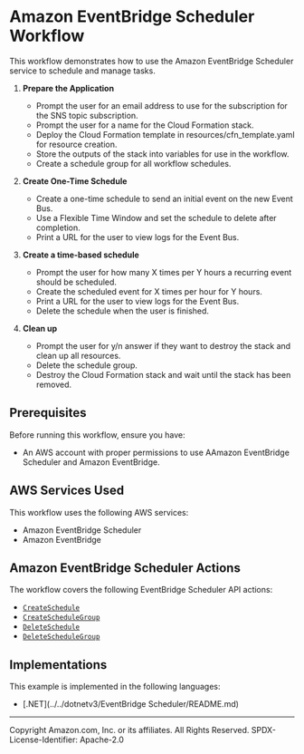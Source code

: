 # Amazon EventBridge Scheduler Workflow

This workflow demonstrates how to use the Amazon EventBridge Scheduler service to schedule and manage tasks.

1. **Prepare the Application**

   - Prompt the user for an email address to use for the subscription for the SNS topic subscription.
   - Prompt the user for a name for the Cloud Formation stack.
   - Deploy the Cloud Formation template in resources/cfn_template.yaml for resource creation. 
   - Store the outputs of the stack into variables for use in the workflow.
   - Create a schedule group for all workflow schedules.

2. **Create One-Time Schedule**

   - Create a one-time schedule to send an initial event on the new Event Bus.
   - Use a Flexible Time Window and set the schedule to delete after completion.
   - Print a URL for the user to view logs for the Event Bus.

3. **Create a time-based schedule**

   - Prompt the user for how many X times per Y hours a recurring event should be scheduled.
   - Create the scheduled event for X times per hour for Y hours.
   - Print a URL for the user to view logs for the Event Bus.
   - Delete the schedule when the user is finished.

4. **Clean up**

   - Prompt the user for y/n answer if they want to destroy the stack and clean up all resources.
   - Delete the schedule group.
   - Destroy the Cloud Formation stack and wait until the stack has been removed.

## Prerequisites

Before running this workflow, ensure you have:

- An AWS account with proper permissions to use AAmazon EventBridge Scheduler and Amazon EventBridge.

## AWS Services Used

This workflow uses the following AWS services:

- Amazon EventBridge Scheduler
- Amazon EventBridge

## Amazon EventBridge Scheduler Actions

The workflow covers the following EventBridge Scheduler API actions:

- [`CreateSchedule`](https://docs.aws.amazon.com/scheduler/latest/APIReference/API_CreateSchedule.html)
- [`CreateScheduleGroup`](https://docs.aws.amazon.com/scheduler/latest/APIReference/API_CreateScheduleGroup.html)
- [`DeleteSchedule`](https://docs.aws.amazon.com/scheduler/latest/APIReference/API_DeleteSchedule.html)
- [`DeleteScheduleGroup`](https://docs.aws.amazon.com/scheduler/latest/APIReference/API_DeleteScheduleGroup.html)

## Implementations

This example is implemented in the following languages:

- [.NET](../../dotnetv3/EventBridge Scheduler/README.md)

---

Copyright Amazon.com, Inc. or its affiliates. All Rights Reserved.
SPDX-License-Identifier: Apache-2.0
